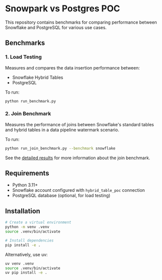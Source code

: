 # Snowpark vs Postgres POC

This repository contains benchmarks for comparing performance between Snowflake and PostgreSQL for various use cases.

## Benchmarks

### 1. Load Testing

Measures and compares the data insertion performance between:
- Snowflake Hybrid Tables
- PostgreSQL

To run:
```bash
python run_benchmark.py
```

### 2. Join Benchmark

Measures the performance of joins between Snowflake's standard tables and hybrid tables in a data pipeline watermark scenario.

To run:
```bash
python run_join_benchmark.py --benchmark snowflake
```

See the [detailed results](src/join_benchmark/join_benchmark.md) for more information about the join benchmark.

## Requirements

- Python 3.11+
- Snowflake account configured with `hybrid_table_poc` connection
- PostgreSQL database (optional, for load testing)

## Installation

```bash
# Create a virtual environment
python -m venv .venv
source .venv/bin/activate

# Install dependencies
pip install -e .
```

Alternatively, use uv:
```bash
uv venv .venv
source .venv/bin/activate
uv pip install -e .
```
